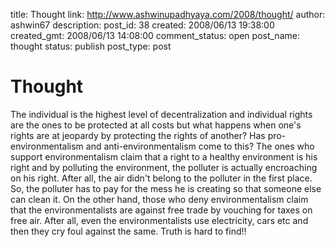 title: Thought
link: http://www.ashwinupadhyaya.com/2008/thought/
author: ashwin67
description: 
post_id: 38
created: 2008/06/13 19:38:00
created_gmt: 2008/06/13 14:08:00
comment_status: open
post_name: thought
status: publish
post_type: post

# Thought

The individual is the highest level of decentralization and individual rights are the ones to be protected at all costs but what happens when one's rights are at jeopardy by protecting the rights of another? Has pro-environmentalism and anti-environmentalism come to this? The ones who support environmentalism claim that a right to a healthy environment is his right and by polluting the environment, the polluter is actually encroaching on his right. After all, the air didn't belong to the polluter in the first place. So, the polluter has to pay for the mess he is creating so that someone else can clean it. On the other hand, those who deny environmentalism claim that the environmentalists are against free trade by vouching for taxes on free air. After all, even the environmentalists use electricity, cars etc and then they cry foul against the same. Truth is hard to find!!